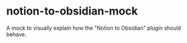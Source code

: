# notion-to-obsidian-mock
 A mock to visually explain how the "Notion to Obsidian" plugin should behave.
